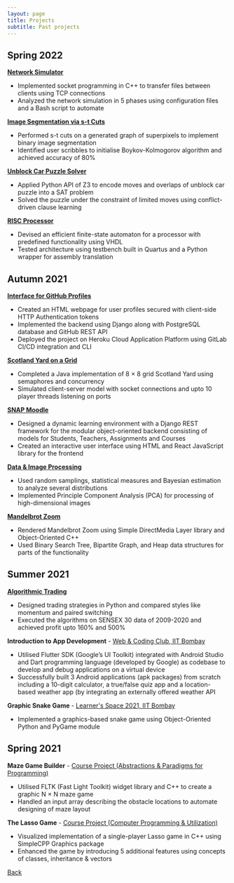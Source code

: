 ```yaml
---
layout: page
title: Projects
subtitle: Past projects
---
```


## Spring 2022

[**Network Simulator**](./spr22/network-simulator/)
- Implemented socket programming in C++ to transfer files between clients using TCP connections
- Analyzed the network simulation in 5 phases using configuration files and a Bash script to automate

[**Image Segmentation via s-t Cuts**](./spr22/s-t-cut-seg/)
- Performed s-t cuts on a generated graph of superpixels to implement binary image segmentation
- Identified user scribbles to initialise Boykov-Kolmogorov algorithm and achieved accuracy of 80%

[**Unblock Car Puzzle Solver**](./spr22/unblock-car/)
- Applied Python API of Z3 to encode moves and overlaps of unblock car puzzle into a SAT problem
- Solved the puzzle under the constraint of limited moves using conflict-driven clause learning

[**RISC Processor**](./spr22/risc-proc/)
- Devised an efficient finite-state automaton for a processor with predefined functionality using VHDL
- Tested architecture using testbench built in Quartus and a Python wrapper for assembly translation

## Autumn 2021

[**Interface for GitHub Profiles**](./aut21/github-profiles/)
- Created an HTML webpage for user profiles secured with client-side HTTP Authentication tokens
- Implemented the backend using Django along with PostgreSQL database and GitHub REST API
- Deployed the project on Heroku Cloud Application Platform using GitLab CI/CD integration and CLI

[**Scotland Yard on a Grid**](./aut21/scotland-yard/)
- Completed a Java implementation of 8 × 8 grid Scotland Yard using semaphores and concurrency
- Simulated client-server model with socket connections and upto 10 player threads listening on ports

[**SNAP Moodle**](./aut21/snap-moodle/)
- Designed a dynamic learning environment with a Django REST framework for the modular object-oriented backend consisting of models for Students, Teachers, Assignments and Courses
- Created an interactive user interface using HTML and React JavaScript library for the frontend

[**Data & Image Processing** ](./aut21/image-proc/)
- Used random samplings, statistical measures and Bayesian estimation to analyze several distributions
- Implemented Principle Component Analysis (PCA) for processing of high-dimensional images

[**Mandelbrot Zoom**](./aut21/mandelbrot-zoom/)
- Rendered Mandelbrot Zoom using Simple DirectMedia Layer library and Object-Oriented C++
- Used Binary Search Tree, Bipartite Graph, and Heap data structures for parts of the functionality

## Summer 2021

[**Algorithmic Trading**](./sum21/algo-trading/)
- Designed trading strategies in Python and compared styles like momentum and paired switching
- Executed the algorithms on SENSEX 30 data of 2009-2020 and achieved profit upto 160% and 500%

**Introduction to App Development** - [Web & Coding Club, IIT Bombay](https://wncc-iitb.org/events/event/intro-app-dev)
- Utilised Flutter SDK (Google’s UI Toolkit) integrated with Android Studio and Dart programming language (developed by Google) as codebase to develop and debug applications on a virtual device
- Successfully built 3 Android applications (apk packages) from scratch including a 10-digit calculator, a true/false quiz app and a location-based weather app (by integrating an externally offered weather API

**Graphic Snake Game** - [Learner's Space 2021, IIT Bombay](https://wncc-iitb.org/events/event/python)
- Implemented a graphics-based snake game using Object-Oriented Python and PyGame module

## Spring 2021

**Maze Game Builder** - [Course Project (Abstractions & Paradigms for Programming)](https://www.cse.iitb.ac.in/~rkj/cs152.html)
- Utilised FLTK (Fast Light Toolkit) widget library and C++ to create a graphic N × N maze game
- Handled an input array describing the obstacle locations to automate designing of maze layout

**The Lasso Game** - [Course Project (Computer Programming & Utilization)](https://www.cse.iitb.ac.in/~cs101/)
- Visualized implementation of a single-player Lasso game in C++ using SimpleCPP Graphics package
- Enhanced the game by introducing 5 additional features using concepts of classes, inheritance & vectors

[Back](..)